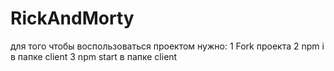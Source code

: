 # RickAndMorty
для того чтобы воспользоваться проектом нужно:
1 Fork проекта
2 npm i в папке client
3 npm start в папке client
